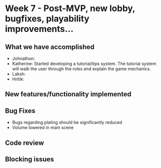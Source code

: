 # Week 7 - Post-MVP, new lobby, bugfixes, playability improvements...

## What we have accomplished

- Johnathon:
- Katherine: Started developing a tutorial/tips system. The tutorial system will walk the user through the roles and explain the game mechanics. 
- Laksh:
- Hritik:

## New features/functionality implemented


## Bug Fixes

- Bugs regarding plating should be significantly reduced
- Volume lowered in main scene

## Code review



## Blocking issues

